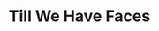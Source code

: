 ---
category: favorites
type: fiction

title: Till We Have Faces
author-first: CS
author-last: Lewis
description: This is the description
thumb: csl-till-we-have-faces.jpg
link: http://a.co/1fKXzKB
---